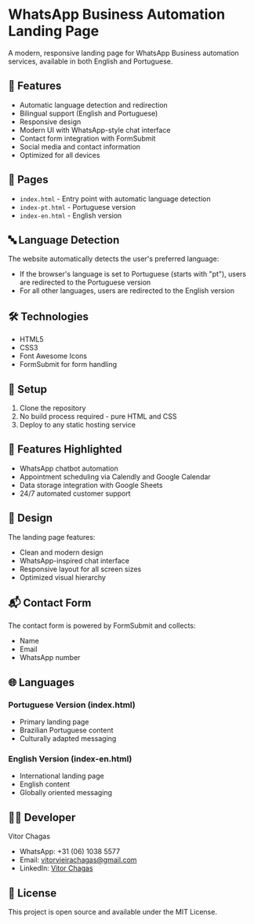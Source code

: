 # WhatsApp Business Automation Landing Page

A modern, responsive landing page for WhatsApp Business automation services, available in both English and Portuguese.

## 🌟 Features

- Automatic language detection and redirection
- Bilingual support (English and Portuguese)
- Responsive design
- Modern UI with WhatsApp-style chat interface
- Contact form integration with FormSubmit
- Social media and contact information
- Optimized for all devices

## 📄 Pages

- `index.html` - Entry point with automatic language detection
- `index-pt.html` - Portuguese version
- `index-en.html` - English version

## 🔤 Language Detection

The website automatically detects the user's preferred language:
- If the browser's language is set to Portuguese (starts with "pt"), users are redirected to the Portuguese version
- For all other languages, users are redirected to the English version

## 🛠 Technologies

- HTML5
- CSS3
- Font Awesome Icons
- FormSubmit for form handling

## 🔧 Setup

1. Clone the repository
2. No build process required - pure HTML and CSS
3. Deploy to any static hosting service

## 📱 Features Highlighted

- WhatsApp chatbot automation
- Appointment scheduling via Calendly and Google Calendar
- Data storage integration with Google Sheets
- 24/7 automated customer support

## 🎨 Design

The landing page features:
- Clean and modern design
- WhatsApp-inspired chat interface
- Responsive layout for all screen sizes
- Optimized visual hierarchy

## 📬 Contact Form

The contact form is powered by FormSubmit and collects:
- Name
- Email
- WhatsApp number

## 🌐 Languages

### Portuguese Version (index.html)
- Primary landing page
- Brazilian Portuguese content
- Culturally adapted messaging

### English Version (index-en.html)
- International landing page
- English content
- Globally oriented messaging

## 👨‍💻 Developer

Vitor Chagas
- WhatsApp: +31 (06) 1038 5577
- Email: vitorvieirachagas@gmail.com
- LinkedIn: [Vitor Chagas](https://www.linkedin.com/in/vitorvchagas/)

## 📝 License

This project is open source and available under the MIT License. 